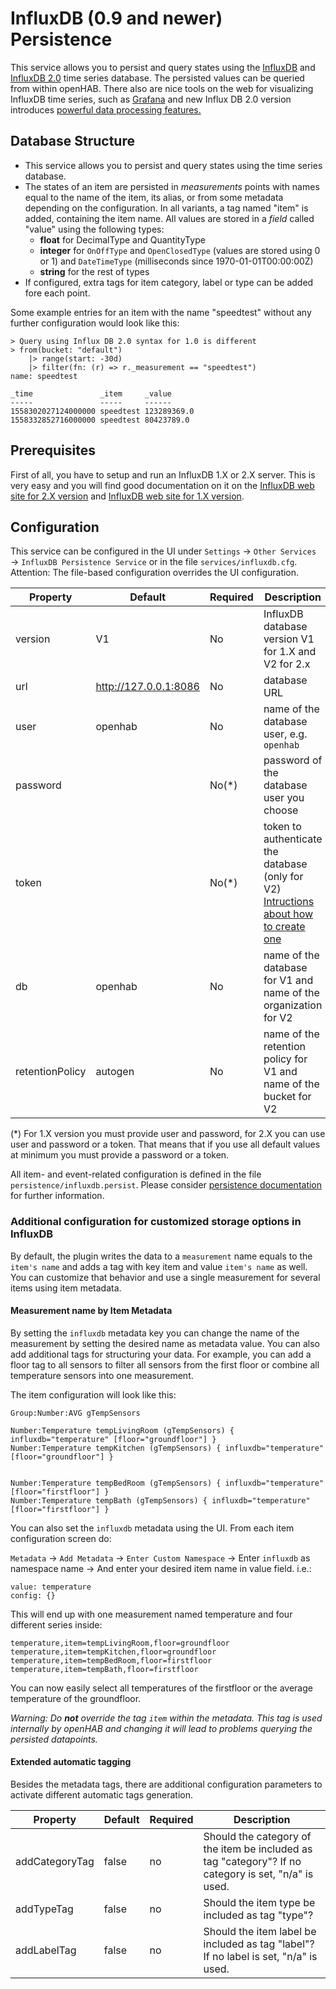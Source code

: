 # InfluxDB (0.9 and newer) Persistence

This service allows you to persist and query states using the [InfluxDB](https://www.influxdata.com/products/influxdb-overview/) and [InfluxDB 2.0](https://v2.docs.influxdata.com/v2.0/) time series database. The persisted values can be queried from within openHAB.
There also are nice tools on the web for visualizing InfluxDB time series, such as [Grafana](https://grafana.com/) and new Influx DB 2.0 version introduces [powerful data processing features.](https://docs.influxdata.com/influxdb/v2.0/process-data/get-started/)

## Database Structure

- This service allows you to persist and query states using the time series database.
- The states of an item are persisted in _measurements_ points with names equal to the name of the item, its alias, or from some metadata depending on the configuration. In all variants, a tag named "item" is added, containing the item name.
  All values are stored in a _field_ called "value" using the following types:
  - **float** for DecimalType and QuantityType
  - **integer** for `OnOffType` and `OpenClosedType` (values are stored using 0 or 1) and `DateTimeType` (milliseconds since 1970-01-01T00:00:00Z)
  - **string** for the rest of types
- If configured, extra tags for item category, label or type can be added fore each point.

Some example entries for an item with the name "speedtest" without any further configuration would look like this:

    > Query using Influx DB 2.0 syntax for 1.0 is different
    > from(bucket: "default")
        |> range(start: -30d)
        |> filter(fn: (r) => r._measurement == "speedtest")
    name: speedtest

    _time               _item     _value
    -----               -----     ------
    1558302027124000000 speedtest 123289369.0
    1558332852716000000 speedtest 80423789.0

## Prerequisites

First of all, you have to setup and run an InfluxDB 1.X or 2.X server.
This is very easy and you will find good documentation on it on the
[InfluxDB web site for 2.X version](https://v2.docs.influxdata.com/v2.0/get-started/) and [InfluxDB web site for 1.X version](https://docs.influxdata.com/influxdb/v1.7/).

## Configuration

This service can be configured in the UI under `Settings` → `Other Services` → `InfluxDB Persistence Service` or in the file `services/influxdb.cfg`.
Attention: The file-based configuration overrides the UI configuration.

| Property        | Default               | Required | Description                                                                                                                                               |
| --------------- | --------------------- | -------- | --------------------------------------------------------------------------------------------------------------------------------------------------------- |
| version         | V1                    | No       | InfluxDB database version V1 for 1.X and V2 for 2.x                                                                                                       |
| url             | http://127.0.0.1:8086 | No       | database URL                                                                                                                                              |
| user            | openhab               | No       | name of the database user, e.g. `openhab`                                                                                                                 |
| password        |                       | No(\*)   | password of the database user you choose                                                                                                                  |
| token           |                       | No(\*)   | token to authenticate the database (only for V2) [Intructions about how to create one](https://v2.docs.influxdata.com/v2.0/security/tokens/create-token/) |
| db              | openhab               | No       | name of the database for V1 and name of the organization for V2                                                                                           |
| retentionPolicy | autogen               | No       | name of the retention policy for V1 and name of the bucket for V2                                                                                         |

(\*) For 1.X version you must provide user and password, for 2.X you can use user and password or a token. That means
that if you use all default values at minimum you must provide a password or a token.

All item- and event-related configuration is defined in the file `persistence/influxdb.persist`.
Please consider [persistence documentation](https://www.openhab.org/docs/configuration/persistence.html#persistence) for further information.

### Additional configuration for customized storage options in InfluxDB

By default, the plugin writes the data to a `measurement` name equals to the `item's name` and adds a tag with key item and value `item's name` as well.
You can customize that behavior and use a single measurement for several items using item metadata.

#### Measurement name by Item Metadata

By setting the `influxdb` metadata key you can change the name of the measurement by setting the desired name as metadata value.
You can also add additional tags for structuring your data. For example, you can add a floor tag to all sensors to filter all sensors from the first floor or combine all temperature sensors into one measurement.

The item configuration will look like this:

```
Group:Number:AVG gTempSensors

Number:Temperature tempLivingRoom (gTempSensors) { influxdb="temperature" [floor="groundfloor"] }
Number:Temperature tempKitchen (gTempSensors) { influxdb="temperature" [floor="groundfloor"] }


Number:Temperature tempBedRoom (gTempSensors) { influxdb="temperature" [floor="firstfloor"] }
Number:Temperature tempBath (gTempSensors) { influxdb="temperature" [floor="firstfloor"] }

```

You can also set the `influxdb` metadata using the UI. From each item configuration screen do:

`Metadata` → `Add Metadata` → `Enter Custom Namespace` → Enter `influxdb` as namespace name → And enter your desired item name in value field. i.e.:

    value: temperature
    config: {}

This will end up with one measurement named temperature and four different series inside:

```
temperature,item=tempLivingRoom,floor=groundfloor
temperature,item=tempKitchen,floor=groundfloor
temperature,item=tempBedRoom,floor=firstfloor
temperature,item=tempBath,floor=firstfloor
```

You can now easily select all temperatures of the firstfloor or the average temperature of the groundfloor.

*Warning: Do **not** override the tag `item` within the metadata. This tag is used internally by openHAB and changing it will lead to problems querying the persisted datapoints.*

#### Extended automatic tagging

Besides the metadata tags, there are additional configuration parameters to activate different automatic tags generation.

| Property       | Default | Required | Description                                                                                          |
| -------------- | ------- | -------- | ---------------------------------------------------------------------------------------------------- |
| addCategoryTag | false   | no       | Should the category of the item be included as tag "category"? If no category is set, "n/a" is used. |
| addTypeTag     | false   | no       | Should the item type be included as tag "type"?                                                      |
| addLabelTag    | false   | no       | Should the item label be included as tag "label"? If no label is set, "n/a" is used.                 |
